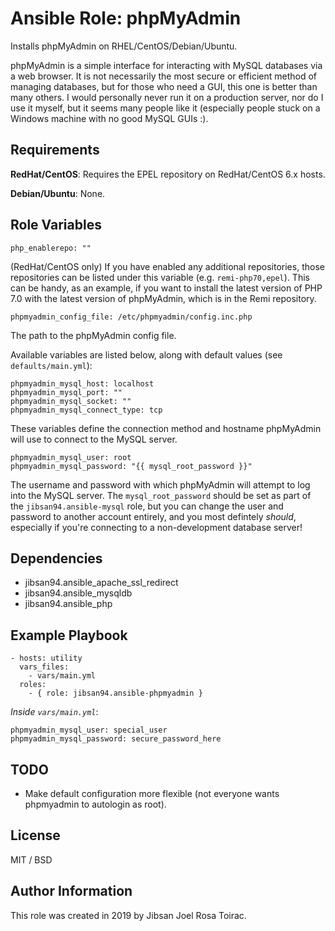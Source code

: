 # Ansible Role: phpMyAdmin

Installs phpMyAdmin on RHEL/CentOS/Debian/Ubuntu.

phpMyAdmin is a simple interface for interacting with MySQL databases via a web browser. It is not necessarily the most secure or efficient method of managing databases, but for those who need a GUI, this one is better than many others. I would personally never run it on a production server, nor do I use it myself, but it seems many people like it (especially people stuck on a Windows machine with no good MySQL GUIs :).

## Requirements

**RedHat/CentOS**: Requires the EPEL repository on RedHat/CentOS 6.x hosts.

**Debian/Ubuntu**: None.

## Role Variables

    php_enablerepo: ""

(RedHat/CentOS only) If you have enabled any additional repositories, those repositories can be listed under this variable (e.g. `remi-php70,epel`). This can be handy, as an example, if you want to install the latest version of PHP 7.0 with the latest version of phpMyAdmin, which is in the Remi repository.

    phpmyadmin_config_file: /etc/phpmyadmin/config.inc.php

The path to the phpMyAdmin config file.

Available variables are listed below, along with default values (see `defaults/main.yml`):

    phpmyadmin_mysql_host: localhost
    phpmyadmin_mysql_port: ""
    phpmyadmin_mysql_socket: ""
    phpmyadmin_mysql_connect_type: tcp

These variables define the connection method and hostname phpMyAdmin will use to connect to the MySQL server.

    phpmyadmin_mysql_user: root
    phpmyadmin_mysql_password: "{{ mysql_root_password }}"

The username and password with which phpMyAdmin will attempt to log into the MySQL server. The `mysql_root_password` should be set as part of the `jibsan94.ansible-mysql` role, but you can change the user and password to another account entirely, and you most defintely *should*, especially if you're connecting to a non-development database server!

## Dependencies

  - jibsan94.ansible_apache_ssl_redirect
  - jibsan94.ansible_mysqldb
  - jibsan94.ansible_php

## Example Playbook

    - hosts: utility
      vars_files:
        - vars/main.yml
      roles:
        - { role: jibsan94.ansible-phpmyadmin }

*Inside `vars/main.yml`*:

    phpmyadmin_mysql_user: special_user
    phpmyadmin_mysql_password: secure_password_here

## TODO

  - Make default configuration more flexible (not everyone wants phpmyadmin to autologin as root).

## License

MIT / BSD

## Author Information

This role was created in 2019 by Jibsan Joel Rosa Toirac.
